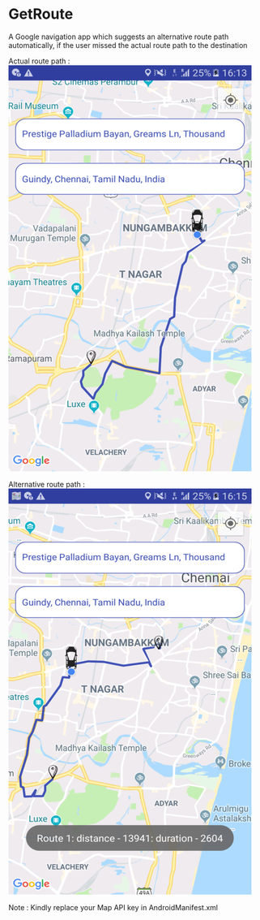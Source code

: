 # GetRoute
A Google navigation app which suggests an alternative route path automatically, if the user missed the actual route path to the destination

Actual route path :<br>
![Actual map route](https://github.com/EsackN/GetRoute/blob/master/MapRoute_1.png)

Alternative route path :
![Alternative map route](https://github.com/EsackN/GetRoute/blob/master/MapRoute_2.png) 

Note : Kindly replace your Map API key in AndroidManifest.xml



